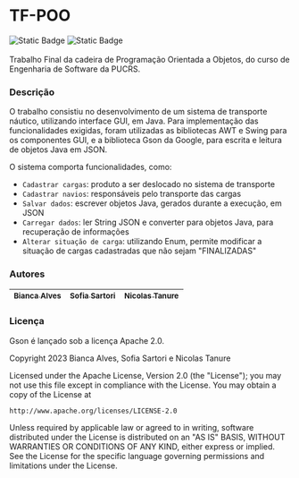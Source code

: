 # TF-POO
<div>
    <img alt="Static Badge" src="https://img.shields.io/badge/LICEN%C3%87A-APACHE_2.0-black">
    <img alt="Static Badge" src="https://img.shields.io/badge/STATUS-EM_CORRE%C3%87%C3%83O-yellow" />
</div>
<br>
Trabalho Final da cadeira de Programação Orientada a Objetos, do curso de Engenharia de Software da PUCRS.

### Descrição
O trabalho consistiu no desenvolvimento de um sistema de transporte náutico, utilizando interface GUI, em Java. Para implementação das funcionalidades exigidas, foram utilizadas as bibliotecas AWT e Swing para os componentes GUI, e a biblioteca Gson da Google, para escrita e leitura de objetos Java em JSON.

O sistema comporta funcionalidades, como:
- `Cadastrar cargas`: produto a ser deslocado no sistema de transporte
- `Cadastrar navios`: responsáveis pelo transporte das cargas
- `Salvar dados`: escrever objetos Java, gerados durante a execução, em JSON
- `Carregar dados`: ler String JSON e converter para objetos Java, para recuperação de informações
- `Alterar situação de carga`: utilizando Enum, permite modificar a situação de cargas cadastradas que não sejam "FINALIZADAS"

### Autores
| [<sub>Bianca Alves</sub>](https://github.com/Bialves) | [<sub>Sofia Sartori</sub>](https://github.com/sofiasartori24) |  [<sub>Nicolas Tanure</sub>](https://github.com/NicolasTanure) |
| :---: | :---: | :---: |

### Licença
Gson é lançado sob a licença Apache 2.0.

Copyright 2023 Bianca Alves, Sofia Sartori e Nicolas Tanure

Licensed under the Apache License, Version 2.0 (the "License");
you may not use this file except in compliance with the License.
You may obtain a copy of the License at

    http://www.apache.org/licenses/LICENSE-2.0

Unless required by applicable law or agreed to in writing, software
distributed under the License is distributed on an "AS IS" BASIS,
WITHOUT WARRANTIES OR CONDITIONS OF ANY KIND, either express or implied.
See the License for the specific language governing permissions and
limitations under the License.
